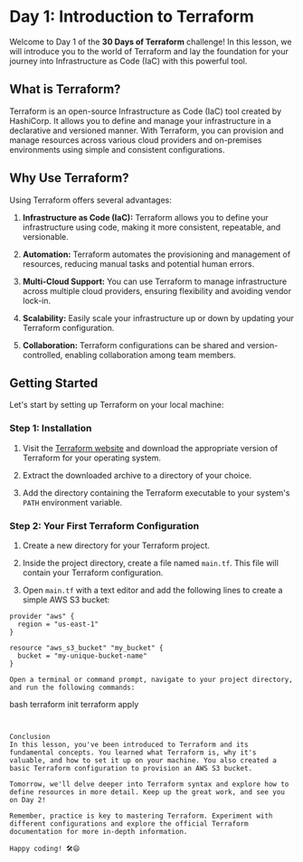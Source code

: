 # Day 1: Introduction to Terraform

Welcome to Day 1 of the **30 Days of Terraform** challenge! In this lesson, we will introduce you to the world of Terraform and lay the foundation for your journey into Infrastructure as Code (IaC) with this powerful tool.

## What is Terraform?

Terraform is an open-source Infrastructure as Code (IaC) tool created by HashiCorp. It allows you to define and manage your infrastructure in a declarative and versioned manner. With Terraform, you can provision and manage resources across various cloud providers and on-premises environments using simple and consistent configurations.

## Why Use Terraform?

Using Terraform offers several advantages:

1. **Infrastructure as Code (IaC):** Terraform allows you to define your infrastructure using code, making it more consistent, repeatable, and versionable.

2. **Automation:** Terraform automates the provisioning and management of resources, reducing manual tasks and potential human errors.

3. **Multi-Cloud Support:** You can use Terraform to manage infrastructure across multiple cloud providers, ensuring flexibility and avoiding vendor lock-in.

4. **Scalability:** Easily scale your infrastructure up or down by updating your Terraform configuration.

5. **Collaboration:** Terraform configurations can be shared and version-controlled, enabling collaboration among team members.

## Getting Started

Let's start by setting up Terraform on your local machine:

### Step 1: Installation

1. Visit the [Terraform website](https://www.terraform.io/downloads.html) and download the appropriate version of Terraform for your operating system.

2. Extract the downloaded archive to a directory of your choice.

3. Add the directory containing the Terraform executable to your system's `PATH` environment variable.

### Step 2: Your First Terraform Configuration

1. Create a new directory for your Terraform project.

2. Inside the project directory, create a file named `main.tf`. This file will contain your Terraform configuration.

3. Open `main.tf` with a text editor and add the following lines to create a simple AWS S3 bucket:

```hcl
provider "aws" {
  region = "us-east-1"
}

resource "aws_s3_bucket" "my_bucket" {
  bucket = "my-unique-bucket-name"
}

Open a terminal or command prompt, navigate to your project directory, and run the following commands:

```
bash
terraform init
terraform apply
```


Conclusion
In this lesson, you've been introduced to Terraform and its fundamental concepts. You learned what Terraform is, why it's valuable, and how to set it up on your machine. You also created a basic Terraform configuration to provision an AWS S3 bucket.

Tomorrow, we'll delve deeper into Terraform syntax and explore how to define resources in more detail. Keep up the great work, and see you on Day 2!

Remember, practice is key to mastering Terraform. Experiment with different configurations and explore the official Terraform documentation for more in-depth information.

Happy coding! 🛠️😄
